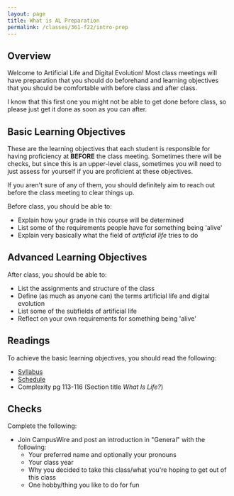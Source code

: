 ```yaml
---
layout: page
title: What is AL Preparation
permalink: /classes/361-f22/intro-prep
---
```


## Overview
Welcome to Artificial Life and Digital Evolution!
Most class meetings will have preparation that you should do beforehand and learning objectives that you should be comfortable with before class and after class. 

I know that this first one you might not be able to get done before class, so please just get it done as soon as you can after.

## Basic Learning Objectives
These are the learning objectives that each student is responsible for having proficiency at **BEFORE** the class meeting.
Sometimes there will be checks, but since this is an upper-level class, sometimes you will need to just assess for yourself if you are proficient at these objectives.

If you aren't sure of any of them, you should definitely aim to reach out before the class meeting to clear things up.

Before class, you should be able to:
* Explain how your grade in this course will be determined
* List some of the requirements people have for something being 'alive'
* Explain very basically what the field of *artificial life* tries to do

## Advanced Learning Objectives
After class, you should be able to:
* List the assignments and structure of the class
* Define (as much as anyone can) the terms artificial life and digital evolution
* List some of the subfields of artificial life
* Reflect on your own requirements for something being 'alive'

## Readings
To achieve the basic learning objectives, you should read the following:

* [Syllabus](syllabus)
* [Schedule](schedule)
* Complexity pg 113-116 (Section title *What Is Life?*)

## Checks
Complete the following:
* Join CampusWire and post an introduction in "General" with the following:
    * Your preferred name and optionally your pronouns
    * Your class year
    * Why you decided to take this class/what you're hoping to get out of this class
    * One hobby/thing you like to do for fun